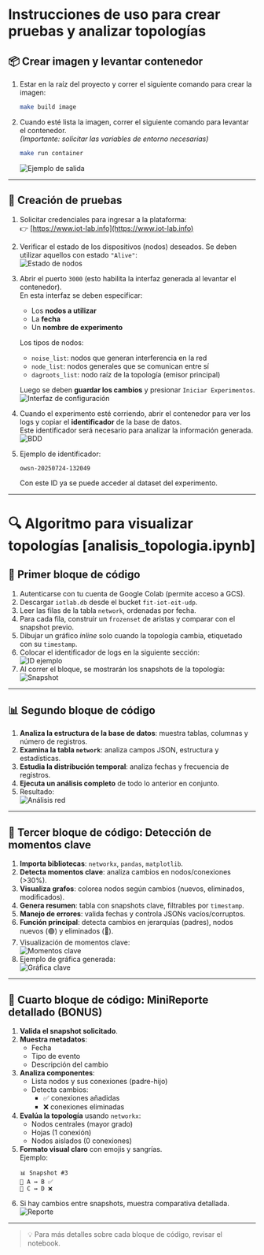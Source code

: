 # Instrucciones de uso para crear pruebas y analizar topologías

## 📦 Crear imagen y levantar contenedor

1. Estar en la raíz del proyecto y correr el siguiente comando para crear la imagen:
   ```bash
   make build image 
   ```
2. Cuando esté lista la imagen, correr el siguiente comando para levantar el contenedor.  
   *(Importante: solicitar las variables de entorno necesarias)*  
   ```bash
   make run container
   ```
   ![Ejemplo de salida](images/make_run.png)

---

## 🧪 Creación de pruebas

1. Solicitar credenciales para ingresar a la plataforma:  
   👉 [https://www.iot-lab.info](https://www.iot-lab.info)

2. Verificar el estado de los dispositivos (nodos) deseados. Se deben utilizar aquellos con estado `"Alive"`:  
   ![Estado de nodos](images/nodes.png)

3. Abrir el puerto `3000` (esto habilita la interfaz generada al levantar el contenedor).  
   En esta interfaz se deben especificar:
   - Los **nodos a utilizar**
   - La **fecha**
   - Un **nombre de experimento**

   Los tipos de nodos:
   - `noise_list`: nodos que generan interferencia en la red
   - `node_list`: nodos generales que se comunican entre sí
   - `dagroots_list`: nodo raíz de la topología (emisor principal)

   Luego se deben **guardar los cambios** y presionar `Iniciar Experimentos`.  
   ![Interfaz de configuración](images/nodes_config.png)

4. Cuando el experimento esté corriendo, abrir el contenedor para ver los logs y copiar el **identificador** de la base de datos.  
   Este identificador será necesario para analizar la información generada.  
   ![BDD](images/bdd.png)

5. Ejemplo de identificador:  
   ```
   owsn-20250724-132049
   ```
   Con este ID ya se puede acceder al dataset del experimento.

---

# 🔍 Algoritmo para visualizar topologías [analisis_topologia.ipynb]

## 🧩 Primer bloque de código

1. Autenticarse con tu cuenta de Google Colab (permite acceso a GCS).
2. Descargar `iotlab.db` desde el bucket `fit-iot-eit-udp`.
3. Leer las filas de la tabla `network`, ordenadas por fecha.
4. Para cada fila, construir un `frozenset` de aristas y comparar con el snapshot previo.
5. Dibujar un gráfico *inline* solo cuando la topología cambia, etiquetado con su `timestamp`.
6. Colocar el identificador de logs en la siguiente sección:  
   ![ID ejemplo](images/identificador.png)
7. Al correr el bloque, se mostrarán los snapshots de la topología:  
   ![Snapshot](images/snapgeneral.png)

---

## 📊 Segundo bloque de código

1. **Analiza la estructura de la base de datos**: muestra tablas, columnas y número de registros.
2. **Examina la tabla `network`**: analiza campos JSON, estructura y estadísticas.
3. **Estudia la distribución temporal**: analiza fechas y frecuencia de registros.
4. **Ejecuta un análisis completo** de todo lo anterior en conjunto.
5. Resultado:  
   ![Análisis red](images/analisis_red.png)

---

## 🔄 Tercer bloque de código: Detección de momentos clave

1. **Importa bibliotecas**: `networkx`, `pandas`, `matplotlib`.
2. **Detecta momentos clave**: analiza cambios en nodos/conexiones (>30%).
3. **Visualiza grafos**: colorea nodos según cambios (nuevos, eliminados, modificados).
4. **Genera resumen**: tabla con snapshots clave, filtrables por `timestamp`.
5. **Manejo de errores**: valida fechas y controla JSONs vacíos/corruptos.
6. **Función principal**: detecta cambios en jerarquías (padres), nodos nuevos (🟢) y eliminados (🔴).
7. Visualización de momentos clave:  
   ![Momentos clave](images/momentos_claves.png)
8. Ejemplo de gráfica generada:  
   ![Gráfica clave](images/grafica_clave.png)

---

## 🧾 Cuarto bloque de código: MiniReporte detallado (BONUS)

1. **Valida el snapshot solicitado**.
2. **Muestra metadatos**:
   - Fecha
   - Tipo de evento
   - Descripción del cambio
3. **Analiza componentes**:
   - Lista nodos y sus conexiones (padre-hijo)
   - Detecta cambios:
     - ✅ conexiones añadidas
     - ❌ conexiones eliminadas
4. **Evalúa la topología** usando `networkx`:
   - Nodos centrales (mayor grado)
   - Hojas (1 conexión)
   - Nodos aislados (0 conexiones)
5. **Formato visual claro** con emojis y sangrías.  
   Ejemplo:
   ```
   📊 Snapshot #3
   🔗 A ↔ B ✅
   🔗 C ↔ D ❌
   ```
6. Si hay cambios entre snapshots, muestra comparativa detallada.  
   ![Reporte](images/bonus.png)

---

> 💡 Para más detalles sobre cada bloque de código, revisar el notebook.
